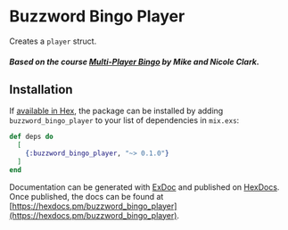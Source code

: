 # Buzzword Bingo Player

Creates a `player` struct.

##### Based on the course [Multi-Player Bingo](https://pragmaticstudio.com/courses/unpacked-bingo) by Mike and Nicole Clark.

## Installation

If [available in Hex](https://hex.pm/docs/publish), the package can be installed
by adding `buzzword_bingo_player` to your list of dependencies in `mix.exs`:

```elixir
def deps do
  [
    {:buzzword_bingo_player, "~> 0.1.0"}
  ]
end
```

Documentation can be generated with [ExDoc](https://github.com/elixir-lang/ex_doc)
and published on [HexDocs](https://hexdocs.pm). Once published, the docs can
be found at [https://hexdocs.pm/buzzword_bingo_player](https://hexdocs.pm/buzzword_bingo_player).

